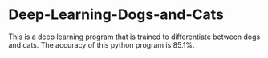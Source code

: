 # Deep-Learning-Dogs-and-Cats
This is a deep learning program that is trained to differentiate between dogs and cats. 
The accuracy of this python program is 85.1%.
